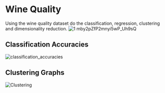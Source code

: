 # Wine Quality
Using the wine quality dataset do the classification, regression, clustering and dimensionality reduction.
![1 mby2pZfP2mnyi5wP_Uh9sQ](https://user-images.githubusercontent.com/70576587/149422436-fe1100f2-e8a5-43d9-bf54-2b87677a352a.png)

## Classification Accuracies
![classification_accuracies](https://user-images.githubusercontent.com/70576587/149364232-b8a89079-cf71-40b9-8d34-4c11c604d771.png)

## Clustering Graphs
![Clustering](https://user-images.githubusercontent.com/70576587/149420560-79f21de9-d266-41d7-91f6-22fc08f28648.png)
